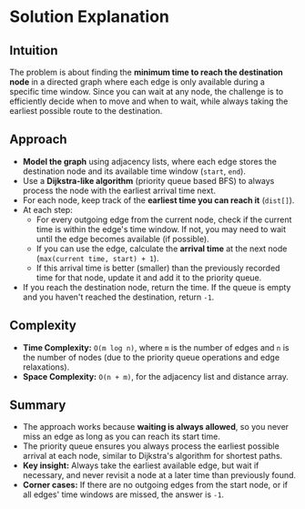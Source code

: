 # Solution Explanation

## Intuition
The problem is about finding the **minimum time to reach the destination node** in a directed graph where each edge is only available during a specific time window. Since you can wait at any node, the challenge is to efficiently decide when to move and when to wait, while always taking the earliest possible route to the destination.

## Approach
- **Model the graph** using adjacency lists, where each edge stores the destination node and its available time window (`start`, `end`).
- Use a **Dijkstra-like algorithm** (priority queue based BFS) to always process the node with the earliest arrival time next.
- For each node, keep track of the **earliest time you can reach it** (`dist[]`).
- At each step:
  - For every outgoing edge from the current node, check if the current time is within the edge's time window. If not, you may need to wait until the edge becomes available (if possible).
  - If you can use the edge, calculate the **arrival time** at the next node (`max(current time, start) + 1`).
  - If this arrival time is better (smaller) than the previously recorded time for that node, update it and add it to the priority queue.
- If you reach the destination node, return the time. If the queue is empty and you haven't reached the destination, return `-1`.

## Complexity
- **Time Complexity:** `O(m log n)`, where `m` is the number of edges and `n` is the number of nodes (due to the priority queue operations and edge relaxations).
- **Space Complexity:** `O(n + m)`, for the adjacency list and distance array.

## Summary
- The approach works because **waiting is always allowed**, so you never miss an edge as long as you can reach its start time.
- The priority queue ensures you always process the earliest possible arrival at each node, similar to Dijkstra's algorithm for shortest paths.
- **Key insight:** Always take the earliest available edge, but wait if necessary, and never revisit a node at a later time than previously found.
- **Corner cases:** If there are no outgoing edges from the start node, or if all edges' time windows are missed, the answer is `-1`.

